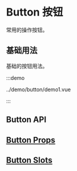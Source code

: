 # Button 按钮

常用的操作按钮。

## 基础用法

基础的按钮用法。

:::demo

../demo/button/demo1.vue

:::

## Button API

## [Button Props](../api/Button/interfaces/ButtonProps.md)

## [Button Slots](../api/Button/interfaces/ButtonSlots.md)

